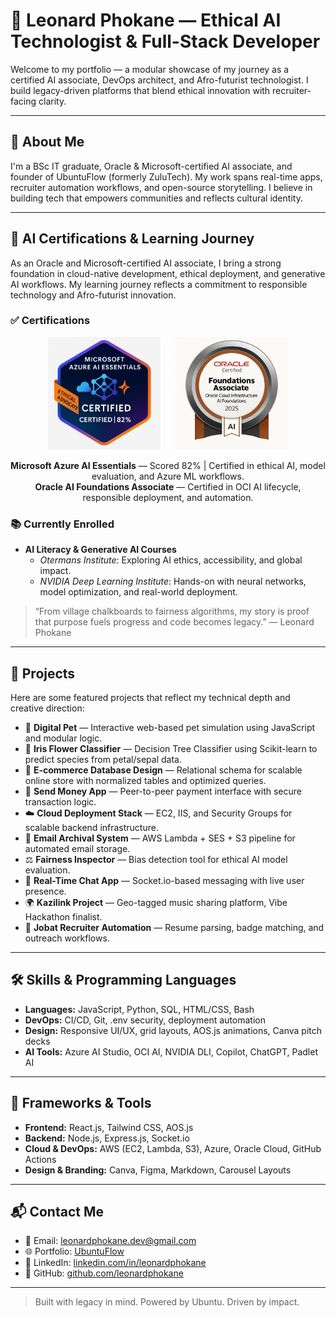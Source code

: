 # 🚀 Leonard Phokane — Ethical AI Technologist & Full-Stack Developer

Welcome to my portfolio — a modular showcase of my journey as a certified AI associate, DevOps architect, and Afro-futurist technologist. I build legacy-driven platforms that blend ethical innovation with recruiter-facing clarity.

---

## 👤 About Me

I'm a BSc IT graduate, Oracle & Microsoft-certified AI associate, and founder of UbuntuFlow (formerly ZuluTech). My work spans real-time apps, recruiter automation workflows, and open-source storytelling. I believe in building tech that empowers communities and reflects cultural identity.

---

## 🧠 AI Certifications & Learning Journey

As an Oracle and Microsoft-certified AI associate, I bring a strong foundation in cloud-native development, ethical deployment, and generative AI workflows. My learning journey reflects a commitment to responsible technology and Afro-futurist innovation.

### ✅ Certifications
<div align="center">
  <img src="images/azure-ai-foundations.png" alt="Azure AI Badge" width="180" style="margin-right: 20px;" />
  <img src="images/oracle-ai-essentials.jpeg" alt="Oracle AI Badge" width="180" />
</div>

<p align="center">
  <strong>Microsoft Azure AI Essentials</strong> — Scored 82% | Certified in ethical AI, model evaluation, and Azure ML workflows.  
  <br>
  <strong>Oracle AI Foundations Associate</strong> — Certified in OCI AI lifecycle, responsible deployment, and automation.
</p>


### 📚 Currently Enrolled

- **AI Literacy & Generative AI Courses**  
  - *Otermans Institute*: Exploring AI ethics, accessibility, and global impact.  
  - *NVIDIA Deep Learning Institute*: Hands-on with neural networks, model optimization, and real-world deployment.

> “From village chalkboards to fairness algorithms, my story is proof that purpose fuels progress and code becomes legacy.” — Leonard Phokane

---

## 💼 Projects

Here are some featured projects that reflect my technical depth and creative direction:

- 🐾 **Digital Pet** — Interactive web-based pet simulation using JavaScript and modular logic.
- 🌸 **Iris Flower Classifier** — Decision Tree Classifier using Scikit-learn to predict species from petal/sepal data.
- 🛒 **E-commerce Database Design** — Relational schema for scalable online store with normalized tables and optimized queries.
- 💸 **Send Money App** — Peer-to-peer payment interface with secure transaction logic.
- ☁️ **Cloud Deployment Stack** — EC2, IIS, and Security Groups for scalable backend infrastructure.
- 📧 **Email Archival System** — AWS Lambda + SES + S3 pipeline for automated email storage.
- ⚖️ **Fairness Inspector** — Bias detection tool for ethical AI model evaluation.
- 💬 **Real-Time Chat App** — Socket.io-based messaging with live user presence.
- 🌍 **Kazilink Project** — Geo-tagged music sharing platform, Vibe Hackathon finalist.
- 🤖 **Jobat Recruiter Automation** — Resume parsing, badge matching, and outreach workflows.

---

## 🛠️ Skills & Programming Languages

- **Languages:** JavaScript, Python, SQL, HTML/CSS, Bash
- **DevOps:** CI/CD, Git, .env security, deployment automation
- **Design:** Responsive UI/UX, grid layouts, AOS.js animations, Canva pitch decks
- **AI Tools:** Azure AI Studio, OCI AI, NVIDIA DLI, Copilot, ChatGPT, Padlet AI

---

## 🧰 Frameworks & Tools

- **Frontend:** React.js, Tailwind CSS, AOS.js
- **Backend:** Node.js, Express.js, Socket.io
- **Cloud & DevOps:** AWS (EC2, Lambda, S3), Azure, Oracle Cloud, GitHub Actions
- **Design & Branding:** Canva, Figma, Markdown, Carousel Layouts

---

## 📬 Contact Me

- 📧 Email: [leonardphokane.dev@gmail.com](mailto:leonardphokane.dev@gmail.com)  
- 🌐 Portfolio: [UbuntuFlow](https://leonardphokane.github.io/leonardphokane-portfolio/)  
- 💼 LinkedIn: [linkedin.com/in/leonardphokane](https://linkedin.com/in/leonardphokane)  
- 🐙 GitHub: [github.com/leonardphokane](https://github.com/leonardphokane)

---

> Built with legacy in mind. Powered by Ubuntu. Driven by impact.
